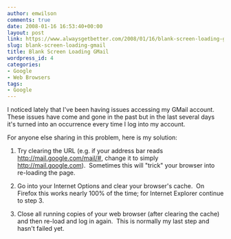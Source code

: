 ```yaml
---
author: emwilson
comments: true
date: 2008-01-16 16:53:40+00:00
layout: post
link: https://www.alwaysgetbetter.com/2008/01/16/blank-screen-loading-gmail/
slug: blank-screen-loading-gmail
title: Blank Screen Loading GMail
wordpress_id: 4
categories:
- Google
- Web Browsers
tags:
- Google
---
```


I noticed lately that I've been having issues accessing my GMail account.  These issues have come and gone in the past but in the last several days it's turned into an occurrence every time I log into my account.

For anyone else sharing in this problem, here is my solution:



	
  1. Try clearing the URL (e.g. if your address bar reads http://mail.google.com/mail/#, change it to simply http://mail.google.com).  Sometimes this will "trick" your browser into re-loading the page.

	
  2. Go into your Internet Options and clear your browser's cache.  On Firefox this works nearly 100% of the time; for Internet Explorer continue to step 3.

	
  3. Close all running copies of your web browser (after clearing the cache) and then re-load and log in again.  This is normally my last step and hasn't failed yet.


